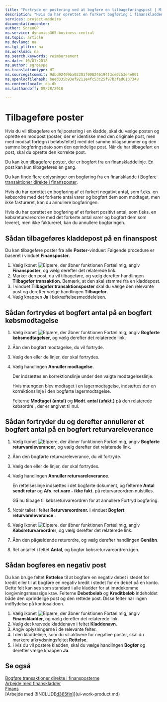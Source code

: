 ```yaml
---
title: "Fortryde en postering ved at bogføre en tilbageføringspost | Microsoft Docs"
description: "Hvis du har oprettet en forkert bogføring i finanskladden, kan du bruge funktionen Tilbagefør transaktion til at fortryde bogføringen med et korrekt revisionsspor."
services: project-madeira
documentationcenter: 
author: SorenGP
ms.service: dynamics365-business-central
ms.topic: article
ms.devlang: na
ms.tgt_pltfrm: na
ms.workload: na
ms.search.keywords: reimbursement
ms.date: 10/01/2018
ms.author: sgroespe
ms.translationtype: HT
ms.sourcegitcommit: 9dbd92409ba02281f008246194f3ce0c53e4e001
ms.openlocfilehash: beed335b93ef9211e4fc53c25f97b3fed6137348
ms.contentlocale: da-dk
ms.lasthandoff: 09/28/2018

---
```

# <a name="reverse-postings"></a>Tilbageføre poster
Hvis du vil tilbageføre en fejlpostering i en kladde, skal du vælge posten og oprette en modpost (poster, der er identiske med den originale post, men med modsat fortegn i beløbsfeltet) med det samme bilagsnummer og den samme bogføringsdato som den oprindelige post. Når du har tilbageført en post, skal du oprette den korrekte post.

Du kan kun tilbageføre poster, der er bogført fra en finanskladdelinje. En post kan kun tilbageføres én gang.

Du kan finde flere oplysninger om bogføring fra en finanskladde i [Bogføre transaktioner direkte i finansposter](finance-how-post-transactions-directly.md).

Hvis du har oprettet en bogføring af et forkert negativt antal, som f.eks. en købsordre med det forkerte antal varer og bogført dem som modtaget, men ikke faktureret, kan du annullere bogføringen.

Hvis du har oprettet en bogføring af et forkert positivt antal, som f.eks. en købsreturvareordre med det forkerte antal varer og bogført dem som leveret, men ikke faktureret, kan du annullere bogføringen.   

## <a name="to-reverse-the-journal-posting-of-a-general-ledger-entry"></a>Sådan tilbageføres kladdepost på en finanspost
Du kan tilbageføre poster fra alle **Poster**-vinduer: Følgende procedure er baseret i vinduet **Finansposter**.
1. Vælg ikonet ![Elpære, der åbner funktionen Fortæl mig](media/ui-search/search_small.png "Fortæl mig, hvad du vil foretage dig"), angiv **Finansposter**, og vælg derefter det relaterede link.
2. Marker den post, du vil tilbageføre, og vælg derefter handlingen **Tilbagefør transaktion**. Bemærk, at den skal stamme fra en kladdepost.
3. I vinduet **Tilbagefør transaktionsposter** skal du vælge den relevante post og derefter vælge handlingen **Tilbagefør**.
4. Vælg knappen **Ja** i bekræftelsesmeddelelsen.

## <a name="to-undo-a-quantity-posting-on-a-posted-purchase-receipt"></a>Sådan fortrydes et bogført antal på en bogført købsmodtagelse  

1.  Vælg ikonet ![Elpære, der åbner funktionen Fortæl mig](media/ui-search/search_small.png "Fortæl mig, hvad du vil foretage dig"), angiv **Bogførte købsmodtagelser**, og vælg derefter det relaterede link.  
2.  Åbn den bogført modtagelse, du vil fortryde.  
3.  Vælg den eller de linjer, der skal fortrydes.  
4.  Vælg handlingen **Annuller modtagelse**.

    Der indsættes en korrektionslinje under den valgte modtagelseslinje.  

    Hvis mængden blev modtaget i en lagermodtagelse, indsættes der en korrektionslinje i den bogførte lagermodtagelse.  

    Felterne **Modtaget (antal)** og **Modt. antal (ufakt.)** på den relaterede købsordre , der er angivet til nul.

## <a name="to-undo-and-then-redo-a-quantity-posting-on-a-posted-return-shipment"></a>Sådan fortryder du og derefter annullerer et bogført antal på en bogført returvareleverance

1.  Vælg ikonet ![Elpære, der åbner funktionen Fortæl mig](media/ui-search/search_small.png "Fortæl mig, hvad du vil foretage dig"), angiv **Bogførte returvareleverancer**, og vælg derefter det relaterede link.  
2.  Åbn den bogførte returvareleverance, du vil fortryde.
3. Vælg den eller de linjer, der skal fortrydes.  

4.  Vælg handlingen **Annuller returvareleverance**.  

    En rettelseslinje indsættes i det bogførte dokument, og felterne **Antal sendt retur** og **Afs. ret.vare - ikke fakt.** på returvareordren nulstilles.  

    Gå nu tilbage til købsreturvareordren for at annullere Fortryd bogføring.  

5.  Notér tallet i feltet **Returvareordrenr.** i vinduet **Bogført returvareleverance** .  
6.  Vælg ikonet ![Elpære, der åbner funktionen Fortæl mig](media/ui-search/search_small.png "Fortæl mig, hvad du vil foretage dig"), angiv **Købsreturvareordrer**, og vælg derefter det relaterede link.  
7.  Åbn den pågældende returordre, og vælg derefter handlingen **Genåbn**.  
8.  Ret antallet i feltet **Antal**, og bogfør købsreturvareordren igen.  

## <a name="to-post-a-negative-entry"></a>Sådan bogføres en negativ post  
Du kan bruge feltet **Rettelse** til at bogføre en negativ debet i stedet for kredit eller til at bogføre en negativ kredit i stedet for en debet på en konto. Dette felt kan ses som standard i alle kladder for at imødekomme lovgivningsmæssige krav. Felterne **Debetbeløb** og **Kreditbeløb** indeholdet både den oprindelige post og den rettede post. Disse felter har ingen indflydelse på kontosaldoen.  

1.  Vælg ikonet ![Elpære, der åbner funktionen Fortæl mig](media/ui-search/search_small.png "Fortæl mig, hvad du vil foretage dig"), angiv **Finanskladder**, og vælg derefter det relaterede link.  
2.  Vælg det krævede kladdenavn i feltet **Kladdenavn**.  
3.  Angiv oplysningerne i de relevante felter.  
4.  I den kladdelinje, som du vil aktivere for negative poster, skal du markere afkrydsningsfeltet **Rettelse**.  
5.  Hvis du vil postere kladden, skal du vælge handlingen **Bogfør** og derefter vælge knappen **Ja**.

## <a name="see-also"></a>Se også
[Bogføre transaktioner direkte i finansposterne](finance-how-post-transactions-directly.md)  
[Arbejde med finanskladder](ui-work-general-journals.md)  
[Finans](finance.md)  
[Arbejde med [!INCLUDE[d365fin](includes/d365fin_md.md)]](ui-work-product.md)  

